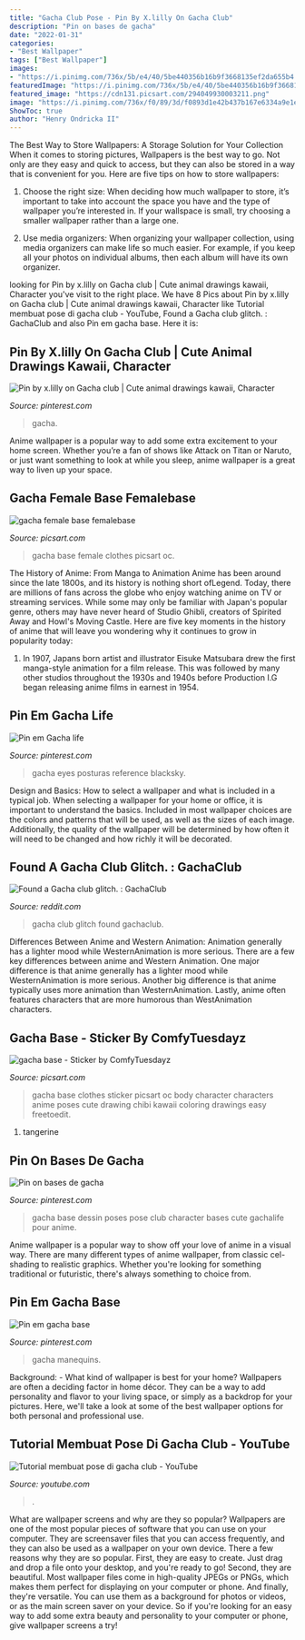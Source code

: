 ```yaml
---
title: "Gacha Club Pose - Pin By X.lilly On Gacha Club"
description: "Pin on bases de gacha"
date: "2022-01-31"
categories:
- "Best Wallpaper"
tags: ["Best Wallpaper"]
images:
- "https://i.pinimg.com/736x/5b/e4/40/5be440356b16b9f3668135ef2da655b4.jpg"
featuredImage: "https://i.pinimg.com/736x/5b/e4/40/5be440356b16b9f3668135ef2da655b4.jpg"
featured_image: "https://cdn131.picsart.com/294049930003211.png"
image: "https://i.pinimg.com/736x/f0/89/3d/f0893d1e42b437b167e6334a9e1ed6a7.jpg"
ShowToc: true
author: "Henry Ondricka II"
---
```



The Best Way to Store Wallpapers: A Storage Solution for Your Collection
When it comes to storing pictures, Wallpapers is the best way to go. Not only are they easy and quick to access, but they can also be stored in a way that is convenient for you. Here are five tips on how to store wallpapers:
1) Choose the right size: When deciding how much wallpaper to store, it’s important to take into account the space you have and the type of wallpaper you’re interested in. If your wallspace is small, try choosing a smaller wallpaper rather than a large one.

2) Use media organizers: When organizing your wallpaper collection, using media organizers can make life so much easier. For example, if you keep all your photos on individual albums, then each album will have its own organizer.

	

		
looking for Pin by x.lilly on Gacha club | Cute animal drawings kawaii, Character you've visit to the right place. We have 8 Pics about Pin by x.lilly on Gacha club | Cute animal drawings kawaii, Character like Tutorial membuat pose di gacha club - YouTube, Found a Gacha club glitch. : GachaClub and also Pin em gacha base. Here it is:
		
    
## Pin By X.lilly On Gacha Club | Cute Animal Drawings Kawaii, Character

<img loading=lazy src="https://i.pinimg.com/736x/f0/89/3d/f0893d1e42b437b167e6334a9e1ed6a7.jpg" onerror="this.onerror=null;this.src='https://tse3.mm.bing.net/th?id=OIP.0xGM42hkou37mv7KKm_0FwHaJY&amp;pid=15.1';" alt="Pin by x.lilly on Gacha club | Cute animal drawings kawaii, Character">

_Source: pinterest.com_

>gacha. 

	

Anime wallpaper is a popular way to add some extra excitement to your home screen. Whether you’re a fan of shows like Attack on Titan or Naruto, or just want something to look at while you sleep, anime wallpaper is a great way to liven up your space.

    
## Gacha Female Base Femalebase

<img loading=lazy src="https://cdn131.picsart.com/294049930003211.png" onerror="this.onerror=null;this.src='https://tse1.mm.bing.net/th?id=OIP.miMhIMEZgeqvj6p8CNQ0MAHaJ6&amp;pid=15.1';" alt="gacha female base femalebase">

_Source: picsart.com_

>gacha base female clothes picsart oc. 

	

The History of Anime: From Manga to Animation
Anime has been around since the late 1800s, and its history is nothing short ofLegend. Today, there are millions of fans across the globe who enjoy watching anime on TV or streaming services. While some may only be familiar with Japan's popular genre, others may have never heard of Studio Ghibli, creators of Spirited Away and Howl's Moving Castle. Here are five key moments in the history of anime that will leave you wondering why it continues to grow in popularity today:
1) In 1907, Japans born artist and illustrator Eisuke Matsubara drew the first manga-style animation for a film release. This was followed by many other studios throughout the 1930s and 1940s before Production I.G began releasing anime films in earnest in 1954.

    
## Pin Em Gacha Life

<img loading=lazy src="https://i.pinimg.com/736x/5b/e4/40/5be440356b16b9f3668135ef2da655b4.jpg" onerror="this.onerror=null;this.src='https://tse4.mm.bing.net/th?id=OIP.E0abHtz-Xd1oNrjE9cgjawHaHc&amp;pid=15.1';" alt="Pin em Gacha life">

_Source: pinterest.com_

>gacha eyes posturas reference blacksky. 

	

Design and Basics: How to select a wallpaper and what is included in a typical job.
When selecting a wallpaper for your home or office, it is important to understand the basics. Included in most wallpaper choices are the colors and patterns that will be used, as well as the sizes of each image. Additionally, the quality of the wallpaper will be determined by how often it will need to be changed and how richly it will be decorated.

    
## Found A Gacha Club Glitch. : GachaClub

<img loading=lazy src="https://preview.redd.it/0zkqcgvi4e851.jpg?auto=webp&amp;s=2af349ad10f495e42109ce02ec6871d2876c2eb7" onerror="this.onerror=null;this.src='https://tse4.mm.bing.net/th?id=OIP.Z7QjADvvKxnljXuE8nbsdwHaDg&amp;pid=15.1';" alt="Found a Gacha club glitch. : GachaClub">

_Source: reddit.com_

>gacha club glitch found gachaclub. 

	

Differences Between Anime and Western Animation: Animation generally has a lighter mood while WesternAnimation is more serious.
There are a few key differences between anime and Western Animation. One major difference is that anime generally has a lighter mood while WesternAnimation is more serious. Another big difference is that anime typically uses more animation than WesternAnimation. Lastly, anime often features characters that are more humorous than WestAnimation characters.

    
## Gacha Base - Sticker By ComfyTuesdayz

<img loading=lazy src="http://cdn131.picsart.com/293209730044211.png" onerror="this.onerror=null;this.src='https://tse4.mm.bing.net/th?id=OIP.1jBwLTjnfhGgxjTZ2Jfx7wHaJ6&amp;pid=15.1';" alt="gacha base - Sticker by ComfyTuesdayz">

_Source: picsart.com_

>gacha base clothes sticker picsart oc body character characters anime poses cute drawing chibi kawaii coloring drawings easy freetoedit. 

	

1. tangerine 

    
## Pin On Bases De Gacha

<img loading=lazy src="https://i.pinimg.com/736x/40/4e/71/404e7138fe17d0ddeabdac11e8e08a6e.jpg" onerror="this.onerror=null;this.src='https://tse2.mm.bing.net/th?id=OIP.PPX78CyXnpzhR5tsdHWTjgAAAA&amp;pid=15.1';" alt="Pin on bases de gacha">

_Source: pinterest.com_

>gacha base dessin poses pose club character bases cute gachalife pour anime. 

	

Anime wallpaper is a popular way to show off your love of anime in a visual way. There are many different types of anime wallpaper, from classic cel-shading to realistic graphics. Whether you're looking for something traditional or futuristic, there's always something to choice from.

    
## Pin Em Gacha Base

<img loading=lazy src="https://i.pinimg.com/736x/72/91/12/729112238b72362ee09577018a83bc6c.jpg" onerror="this.onerror=null;this.src='https://tse3.mm.bing.net/th?id=OIP.SICspFjTznBMsTrb28bNgAHaGA&amp;pid=15.1';" alt="Pin em gacha base">

_Source: pinterest.com_

>gacha manequins. 

	

Background: - What kind of wallpaper is best for your home?
Wallpapers are often a deciding factor in home décor. They can be a way to add personality and flavor to your living space, or simply as a backdrop for your pictures. Here, we'll take a look at some of the best wallpaper options for both personal and professional use.

    
## Tutorial Membuat Pose Di Gacha Club - YouTube

<img loading=lazy src="https://i.ytimg.com/vi/7lh40fVsyxs/maxresdefault.jpg" onerror="this.onerror=null;this.src='https://tse2.mm.bing.net/th?id=OIP.GlP-ocAlxD6fu_T5_XZkawHaEK&amp;pid=15.1';" alt="Tutorial membuat pose di gacha club - YouTube">

_Source: youtube.com_

>. 

	

What are wallpaper screens and why are they so popular?
Wallpapers are one of the most popular pieces of software that you can use on your computer. They are screensaver files that you can access frequently, and they can also be used as a wallpaper on your own device. There a few reasons why they are so popular. First, they are easy to create. Just drag and drop a file onto your desktop, and you're ready to go! Second, they are beautiful. Most wallpaper files come in high-quality JPEGs or PNGs, which makes them perfect for displaying on your computer or phone. And finally, they're versatile. You can use them as a background for photos or videos, or as the main screen saver on your device. So if you're looking for an easy way to add some extra beauty and personality to your computer or phone, give wallpaper screens a try!

